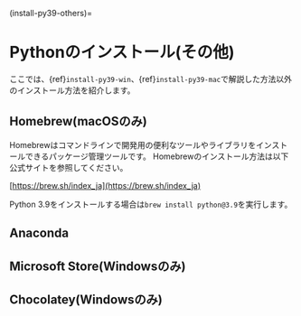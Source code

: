 (install-py39-others)=

# Pythonのインストール(その他)
ここでは、{ref}`install-py39-win`、{ref}`install-py39-mac`で解説した方法以外のインストール方法を紹介します。

## Homebrew(macOSのみ)
Homebrewはコマンドラインで開発用の便利なツールやライブラリをインストールできるパッケージ管理ツールです。
Homebrewのインストール方法は以下公式サイトを参照してください。

[https://brew.sh/index_ja](https://brew.sh/index_ja)

Python 3.9をインストールする場合は`brew install python@3.9`を実行します。

## Anaconda
## Microsoft Store(Windowsのみ)
## Chocolatey(Windowsのみ)
